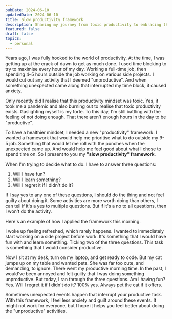 ```yaml
---
pubDate: 2024-06-10
updatedDate: 2024-06-10
title: Slow productivity framework
description: Sharing my journey from toxic productivity to embracing the Slow Productivity framework
featured: false
draft: false
topics:
  - personal
---
```

Years ago, I was fully hooked to the world of productivity. At the time, I was getting up at the crack of dawn to get as much done. I used time blocking to try to maximise every hour of my day. Working a full-time job, then spending 4–5 hours outside the job working on various side projects. I would cut out any activity that I deemed "unproductive". And when something unexpected came along that interrupted my time block, it caused anxiety.

Only recently did I realise that this productivity mindset was toxic. Yes, it took me a pandemic and also burning out to realise that toxic productivity exists. Gaslighting myself is my forte. To this day, I'm still battling with the feeling of not doing enough. That there aren't enough hours in the day to be "productive".

To have a healthier mindset, I needed a new "productivity" framework. I wanted a framework that would help me prioritise what to do outside my 9-5 job. Something that would let me roll with the punches when the unexpected came up. And would help me feel good about what I chose to spend time on. So I present to you my **"slow productivity" framework**.

When I'm trying to decide what to do. I have to answer three questions:

1. Will I have fun?
2. Will I learn something?
3. Will I regret it if I didn't do it?

If I say yes to any one of these questions, I should do the thing and not feel guilty about doing it. Some activities are more worth doing than others, I can tell if it's a yes to multiple questions. But if it's a no to all questions, then I won't do the activity.

Here's an example of how I applied the framework this morning.

I woke up feeling refreshed, which rarely happens. I wanted to immediately start working on a side project before work. It's something that I would have fun with and learn something. Ticking two of the three questions. This task is something that I would consider productive.

Now I sit at my desk, turn on my laptop, and get ready to code. But my cat jumps up on my table and wanted pets. She was far too cute, and demanding, to ignore. There went my productive morning time. In the past, I would've been annoyed and felt guilty that I was doing something unproductive. But today, I ran through the three questions. Am I having fun? Yes. Will I regret it if I didn't do it? 100% yes. Always pet the cat if it offers.

Sometimes unexpected events happen that interrupt your productive task. With this framework, I feel less anxiety and guilt around these events. It might not work for everyone, but I hope it helps you feel better about doing the "unproductive" activities.